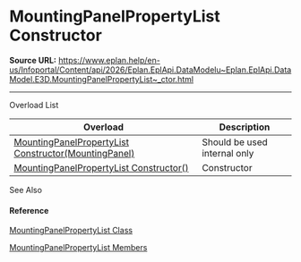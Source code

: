 # MountingPanelPropertyList Constructor

**Source URL:** https://www.eplan.help/en-us/Infoportal/Content/api/2026/Eplan.EplApi.DataModelu~Eplan.EplApi.DataModel.E3D.MountingPanelPropertyList~_ctor.html

---

Overload List

| Overload | Description |
| --- | --- |
| [MountingPanelPropertyList Constructor(MountingPanel)](Eplan.EplApi.DataModelu~Eplan.EplApi.DataModel.E3D.MountingPanelPropertyList~_ctor(MountingPanel).html) | Should be used internal only |
| [MountingPanelPropertyList Constructor()](Eplan.EplApi.DataModelu~Eplan.EplApi.DataModel.E3D.MountingPanelPropertyList~_ctor().html) | Constructor |



See Also

#### Reference

[MountingPanelPropertyList Class](Eplan.EplApi.DataModelu~Eplan.EplApi.DataModel.E3D.MountingPanelPropertyList.html)
  
[MountingPanelPropertyList Members](Eplan.EplApi.DataModelu~Eplan.EplApi.DataModel.E3D.MountingPanelPropertyList_members.html)